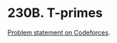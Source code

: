 # 230B. T-primes

[Problem statement on Codeforces](https://codeforces.com/problemset/problem/230/B?locale=en).